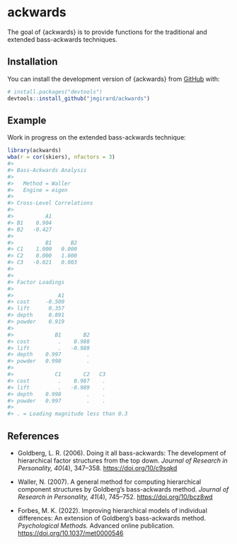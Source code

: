 
<!-- README.md is generated from README.Rmd. Please edit that file -->

# ackwards

<!-- badges: start -->
<!-- badges: end -->

The goal of {ackwards} is to provide functions for the traditional and
extended bass-ackwards techniques.

## Installation

You can install the development version of {ackwards} from
[GitHub](https://github.com/) with:

``` r
# install.packages("devtools")
devtools::install_github("jmgirard/ackwards")
```

## Example

Work in progress on the extended bass-ackwards technique:

``` r
library(ackwards)
wba(r = cor(skiers), nfactors = 3)
#> 
#> Bass-Ackwards Analysis
#> 
#>   Method = Waller
#>   Engine = eigen
#> 
#> Cross-Level Correlations
#> 
#>          A1
#> B1    0.904
#> B2   -0.427
#> 
#>          B1      B2
#> C1    1.000   0.000
#> C2    0.000   1.000
#> C3   -0.021   0.003
#> 
#> 
#> Factor Loadings
#> 
#>              A1
#> cost     -0.500
#> lift      0.357
#> depth     0.891
#> powder    0.919
#> 
#>             B1       B2
#> cost         .    0.988
#> lift         .   -0.989
#> depth    0.997        .
#> powder   0.998        .
#> 
#>             C1       C2   C3
#> cost         .    0.987    .
#> lift         .   -0.989    .
#> depth    0.998        .    .
#> powder   0.997        .    .
#> 
#> . = Loading magnitude less than 0.3
```

## References

- Goldberg, L. R. (2006). Doing it all bass-ackwards: The development of
  hierarchical factor structures from the top down. *Journal of Research
  in Personality, 40*(4), 347–358. <https://doi.org/10/c9sqkd>

- Waller, N. (2007). A general method for computing hierarchical
  component structures by Goldberg’s bass-ackwards method. *Journal of
  Research in Personality, 41*(4), 745–752. <https://doi.org/10/bcz8wd>

- Forbes, M. K. (2022). Improving hierarchical models of individual
  differences: An extension of Goldberg’s bass-ackwards method.
  *Psychological Methods.* Advanced online publication.
  <https://doi.org/10.1037/met0000546>
